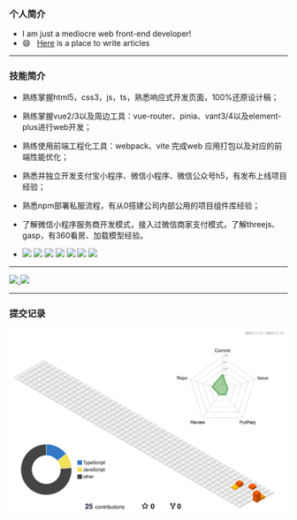 
### 个人简介
- I am just a mediocre  web front-end developer! 
- 😄 &nbsp; [Here](https://blog.csdn.net/qq_41990338) is a place to write articles
---

 
### 技能简介
- 熟练掌握html5，css3，js，ts，熟悉响应式开发页面，100%还原设计稿；
- 熟练掌握vue2/3以及周边工具：vue-router、pinia、vant3/4以及element-plus进行web开发；
- 熟练使用前端工程化工具：webpack、vite 完成web 应用打包以及对应的前端性能优化；
- 熟悉并独立开发支付宝小程序、微信小程序、微信公众号h5，有发布上线项目经验；
- 熟悉npm部署私服流程，有从0搭建公司内部公用的项目组件库经验；
- 了解微信小程序服务商开发模式，接入过微信商家支付模式，了解threejs、gasp，有360看房、加载模型经验。

- <p align="left">
  <code><img src="https://cdn.jsdelivr.net/gh/devicons/devicon/icons/typescript/typescript-original.svg" height="25"/></code>
  <code><img  src="https://cdn.jsdelivr.net/gh/devicons/devicon/icons/javascript/javascript-original.svg" height="25"/></code>
  <code><img src="https://cdn.jsdelivr.net/gh/devicons/devicon/icons/nodejs/nodejs-original.svg" height="25"/></code>
  <code><img src="https://cdn.jsdelivr.net/gh/devicons/devicon/icons/react/react-original.svg" height="25"/></code>
  <code><img src="https://cdn.jsdelivr.net/gh/devicons/devicon/icons/vuejs/vuejs-original.svg" height="25"/></code>
  <code><img src="https://cdn.jsdelivr.net/gh/devicons/devicon/icons/nuxtjs/nuxtjs-original.svg" height="25"/></code>
  <code><img src="https://cdn.jsdelivr.net/gh/devicons/devicon/icons/sass/sass-original.svg" height="25"/></code>
</p>

---
<div>
<a href="https://github.com/charles521">
  <img height="160" src="https://github-readme-stats.vercel.app/api?username=charles521&show_icons=true&theme=radical"/>
</a>

<a href="https://github.com/charles521">
  <img height="160" src="https://github-readme-stats.vercel.app/api/top-langs/?username=charles521&layout=compact&theme=Gradient&bg_color=30,ff758c,e4efe9&text_color=black&title_color=29323c"/>
</a>
</div>  

---
### 提交记录
![Personal 3D Metrics](./profile-3d-contrib/profile-season-animate.svg)



